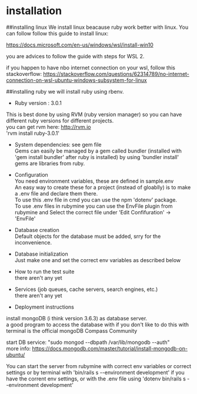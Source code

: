 # installation
##installing linux 
We install linux beacause ruby work better with linux.
You can follow follow this guide to install linux:

https://docs.microsoft.com/en-us/windows/wsl/install-win10

you are advices to follow the guide with steps for WSL 2.

if you happen to have nbo internet connection on your wsl, follow this stackoverflow:
https://stackoverflow.com/questions/62314789/no-internet-connection-on-wsl-ubuntu-windows-subsystem-for-linux

##installing ruby
we will install ruby using rbenv.

* Ruby version : 3.0.1

This is best done by using RVM (ruby version manager) so you can have different ruby versions for different projects.  
you can get rvm here: http://rvm.io  
'rvm install ruby-3.0.1'

* System dependencies: see gem file  
Gems can easily be managed by a gem called bundler (installed with 'gem install bundler' after ruby is installed) by using 'bundler install'
gems are libraries from ruby.

* Configuration  
You need environment variables, these are defined in sample.env  
An easy way to create these for a project (instead of gloablly) is to make a .env file and declare them there.  
To use this .env file in cmd you can use the npm 'dotenv' package.  
To use .env files in rubymine you can use the EnvFile plugin from rubymine and Select the correct file under 'Edit Confifuration' -> 'EnvFile'

* Database creation  
Default objects for the database must be added, srry for the inconvenience.

* Database initialization  
Just make one and set the correct env variables as described below

* How to run the test suite  
there aren't any yet

* Services (job queues, cache servers, search engines, etc.)  
there aren't any yet

* Deployment instructions

install mongoDB (i think version 3.6.3) as database server.  
a good program to access the database with if you don't like to do this with terminal is the official mongoDB Compass Community


start DB service: "sudo mongod --dbpath /var/lib/mongodb --auth"  
more info: https://docs.mongodb.com/master/tutorial/install-mongodb-on-ubuntu/

You can start the server from rubymine with correct env variables or correct settings or by terminal with 'bin/rails s --environment development' if you have the corrent env settings, or with the .env file using 'dotenv bin/rails s --environment development'